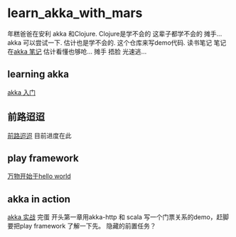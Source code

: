 # learn_akka_with_mars
年糕爸爸在安利 akka 和Clojure. Clojure是学不会的 这辈子都学不会的 摊手... akka 可以尝试一下. 估计也是学不会的.
这个仓库来写demo代码. 读书笔记 笔记在[akka 笔记](https://www.andrewchen1.top/categories/Akka%E5%85%A5%E9%97%A8%E5%92%8C%E5%AE%9E%E8%B7%B5/) 估计看懂也够呛... 摊手 捂脸 光速逃...

## learning akka
[akka 入门](https://item.jd.com/12194510.html)
## 前路迢迢
[前路迢迢](https://zhuanlan.zhihu.com/zerolib)
目前进度在此
## play framework
[万物开始于hello world](https://www.playframework.com/documentation/2.7.x/HelloWorldTutorial)
## akka in action
[akka 实战](https://item.jd.com/12516766.html)
完蛋 开头第一章用akka-http 和 scala 写一个门票关系的demo，赶脚要把play framework 了解一下先。 隐藏的前置任务？ 
